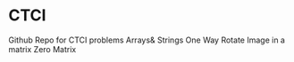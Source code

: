 # CTCI
Github Repo for CTCI problems
Arrays& Strings
  One Way
  Rotate Image in a matrix
  Zero Matrix
